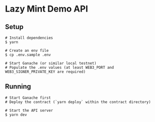 # Lazy Mint Demo API

## Setup

```shell
# Install dependencies
$ yarn

# Create an env file
$ cp .env.sample .env

# Start Ganache (or similar local testnet)
# Populate the .env values (at least WEB3_PORT and WEB3_SIGNER_PRIVATE_KEY are required)
```

## Running

```shell
# Start Ganache first
# Deploy the contract (`yarn deploy` within the contract directory)

# Start the API server
$ yarn dev
```
